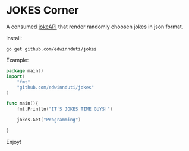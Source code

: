 # JOKES Corner

A consumed [jokeAPI](https://sv443.net/jokeapi/v2/)  that render randomly choosen jokes in json format.


install:
```
go get github.com/edwinnduti/jokes
```

Example:
```go
package main()
import(
	"fmt"
	"github.com/edwinnduti/jokes"
)

func main(){
	fmt.Println("IT'S JOKES TIME GUYS!")

	jokes.Get("Programming")

}

```

Enjoy!

